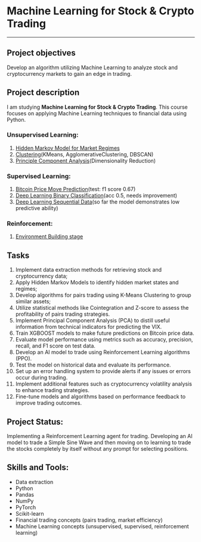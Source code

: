 # Machine Learning for Stock & Crypto Trading 
-----

## Project objectives
Develop an algorithm utilizing Machine Learning to analyze stock and cryptocurrency markets to gain an edge in trading.

## Project description 
I am studying **Machine Learning for Stock & Crypto Trading**. This course focuses on applying Machine Learning techniques to financial data using Python. 

### Unsupervised Learning:
1) [Hidden Markov Model for Market Regimes](https://github.com/dkalenov/ML-Stock-Crypto-Trading/blob/1_unsupervised-learning/Hidden_Markov_Models_for_Market_Regimes.ipynb)
2) [Clustering](https://github.com/dkalenov/ML-Stock-Crypto-Trading/blob/1_unsupervised-learning/Clustering.ipynb)(KMeans, AgglomerativeClustering, DBSCAN)
3) [Principle Component Analysis](https://github.com/dkalenov/ML-Stock-Crypto-Trading/blob/1_unsupervised-learning/Principle_Component_Analysis.ipynb)(Dimensionality Reduction)

### Supervised Learning:
1) [Bitcoin Price Move Prediction](https://github.com/dkalenov/ML-Stock-Crypto-Trading/blob/2_supervised-learning/Principle_Component_Analysis.ipynbBitcoin_Move_Prediction.ipynb)(test: f1 score 0.67)
2) [Deep Learning Binary Classification](https://github.com/dkalenov/ML-Stock-Crypto-Trading/blob/2_supervised-learning/DL_Binary_Classification.ipynb)(acc 0.5, needs improvement)
3) [Deep Learning Sequential Data](https://github.com/dkalenov/ML-Stock-Crypto-Trading/blob/2_supervised-learning/DL_Sequential_Data.ipynb)(so far the model demonstrates low predictive ability)

### Reinforcement:
1) [Environment Building stage](https://github.com/dkalenov/ML-Stock-Crypto-Trading/blob/3_reinforcement/PPO_Sine_Wave.ipynb)


## Tasks
1. Implement data extraction methods for retrieving stock and cryptocurrency data;
2. Apply Hidden Markov Models to identify hidden market states and regimes;
3. Develop algorithms for pairs trading using K-Means Clustering to group similar assets;
4. Utilize statistical methods like Cointegration and Z-score to assess the profitability of pairs trading strategies.
5. Implement Principal Component Analysis (PCA) to distill useful information from technical indicators for predicting the VIX.
6. Train XGBOOST models to make future predictions on Bitcoin price data.
7. Evaluate model performance using metrics such as accuracy, precision, recall, and F1 score on test data.
8. Develop an AI model to trade using Reinforcement Learning algorithms (PPO).
9. Test the model on historical data and evaluate its performance.
10. Set up an error handling system to provide alerts if any issues or errors occur during trading.
11. Implement additional features such as cryptocurrency volatility analysis to enhance trading strategies.
12. Fine-tune models and algorithms based on performance feedback to improve trading outcomes.

## Project Status:
Implementing a Reinforcement Learning agent for trading.
Developing an AI model to trade a Simple Sine Wave and then moving on to learning to trade the stocks completely by itself without any prompt for selecting positions.

## Skills and Tools:
* Data extraction
* Python
* Pandas
* NumPy
* PyTorch 
* Scikit-learn
* Financial trading concepts (pairs trading, market efficiency) 
* Machine Learning concepts (unsupervised, supervised, reinforcement learning) 









